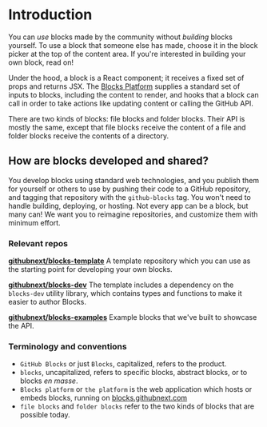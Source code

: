 # Introduction

You can _use_ blocks made by the community without _building_ blocks yourself. To use a block that someone else has made, choose it in the block picker at the top of the content area. If you're interested in building your own block, read on!

Under the hood, a block is a React component; it receives a fixed set of props and returns JSX. The [Blocks Platform](https://blocks.githubnext.com) supplies a standard set of inputs to blocks, including the content to render, and hooks that a block can call in order to take actions like updating content or calling the GitHub API.

There are two kinds of blocks: file blocks and folder blocks. Their API is mostly the same, except that file blocks receive the content of a file and folder blocks receive the contents of a directory.

## How are blocks developed and shared?

You develop blocks using standard web technologies, and you publish them for yourself or others to use by pushing their code to a GitHub repository, and tagging that repository with the `github-blocks` tag. You won't need to handle building, deploying, or hosting. Not every app can be a block, but many can! We want you to reimagine repositories, and customize them with minimum effort.

### Relevant repos

**[githubnext/blocks-template](https://github.com/githubnext/blocks-template)**
A template repository which you can use as the starting point for developing your own blocks.

**[githubnext/blocks-dev](https://github.com/githubnext/blocks-dev)**
The template includes a dependency on the `blocks-dev` utility library, which contains types and functions to make it easier to author Blocks.

**[githubnext/blocks-examples](https://github.com/githubnext/blocks-examples)**
Example blocks that we've built to showcase the API.

### Terminology and conventions

- `GitHub Blocks` or just `Blocks`, capitalized, refers to the product.
- `blocks`, uncapitalized, refers to specific blocks, abstract blocks, or to blocks _en masse_.
- `Blocks platform` or `the platform` is the web application which hosts or embeds blocks, running on [blocks.githubnext.com](https://blocks.githubnext.com)
- `file blocks` and `folder blocks` refer to the two kinds of blocks that are possible today.